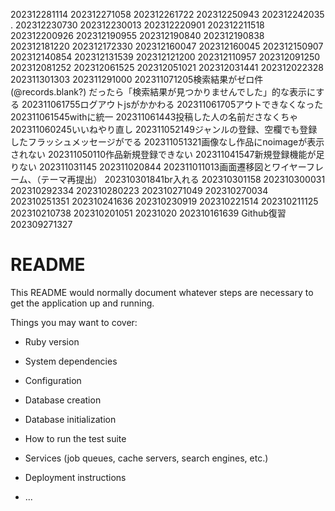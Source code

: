 <!--<%#= @contact.name %> 様 から問い合わせがありました。<br>-->
<!--【Tel】：<%#= @contact.phone_number %><br>-->
<!--【Mail】：<%#= @contact.email %><br>-->
<!--【用件】：<%#= @contact.subject_i18n %><br>-->
<!--【お問い合わせ内容】<br>-->
<!--<span style="white-space: pre-wrap;"><%#= @contact.message %></span>-->

202312281114
202312271058
202312261722
202312250943
202312242035
.
202312230730
202312230013
202312220901
202312211518
202312200926
202312190955
202312190840
202312190838
202312181220
202312172330
202312160047
202312160045
202312150907
202312140854
202312131539
202312121200
202312110957
202312091250
202312081252
202312061525
202312051021
202312031441
202312022328
202311301303
202311291000
202311071205検索結果がゼロ件 (@records.blank?) だったら「検索結果が見つかりませんでした」的な表示にする
202311061755ログアウトjsがかかわる
202311061705アウトできなくなった
202311061545withに統一
202311061443投稿した人の名前ださなくちゃ
202311060245いいねやり直し
202311052149ジャンルの登録、空欄でも登録したフラッシュメッセージがでる
202311051321画像なし作品にnoimageが表示されない
202311050110作品新規登録できない
202311041547新規登録機能が足りない
202311031145
202311020844
202311011013画面遷移図とワイヤーフレーム、（テーマ再提出）
202310301841br入れる
202310301158
202310300031
202310292334
202310280223
202310271049
202310270034
202310251351
202310241636
202310230919
202310221514
202310211125
202310210738
202310201051
20231020
202310161639 Github復習
202309271327

# README

This README would normally document whatever steps are necessary to get the
application up and running.

Things you may want to cover:

* Ruby version

* System dependencies

* Configuration

* Database creation

* Database initialization

* How to run the test suite

* Services (job queues, cache servers, search engines, etc.)

* Deployment instructions

* ...
